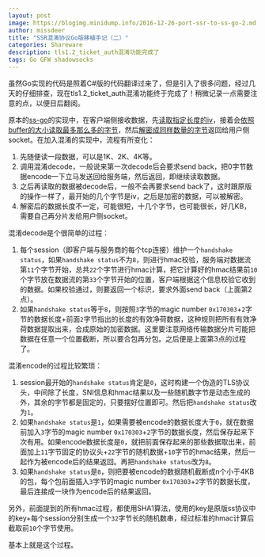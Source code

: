 ```yaml
---
layout: post
image: https://blogimg.minidump.info/2016-12-26-port-ssr-to-ss-go-2.md
author: missdeer
title: "SSR混淆协议Go版移植手记（二）"
categories: Shareware
description: tls1.2_ticket_auth混淆功能完成了
tags: Go GFW shadowsocks
---
```


虽然Go实现的代码是照着C#版的代码翻译过来了，但是引入了很多问题，经过几天的仔细排查，现在tls1.2_ticket_auth混淆功能终于完成了！稍微记录一点需要注意的点，以便日后翻阅。

原本的[ss-go](https://github.com/shadowsocks/shadowsocks-go)的实现中，在客户端侧接收数据，先[读取指定长度的iv](https://github.com/shadowsocks/shadowsocks-go/blob/master/shadowsocks/conn.go#L119)，接着会[依照buffer的大小读取最多那么多的字节](https://github.com/shadowsocks/shadowsocks-go/blob/master/shadowsocks/conn.go#L137)，然后[解密成同样数量的字节](https://github.com/shadowsocks/shadowsocks-go/blob/master/shadowsocks/conn.go#L139)返回给用户侧socket。在加入混淆的实现中，流程有所变化：

1. 先随便读一段数据，可以是1K、2K、4K等。
2. 调用混淆decode，一般说来第一次decode后会要求send back，把0字节数据encode一下立马发送回给服务端，然后返回，即继续读取数据。
3. 之后再读取的数据被decode后，一般不会再要求send back了，这时跟原版的操作一样了，最开始的几个字节是iv，之后是加密的数据，可以被解密。
4. 解密后的数据长度不一定，可能很短，十几个字节，也可能很长，好几KB，需要自己再分片发给用户侧socket。

混淆decode是个很简单的过程：

1. 每个session（即客户端与服务商的每个tcp连接）维护一个`handshake status`，如果`handshake status`不为`8`，则进行hmac校验，服务端对数据流第`11`个字节开始，总共`22`个字节进行hmac计算，把它计算好的hmac结果前`10`个字节放在数据流的第`33`个字节开始的位置，客户端根据这个信息校验它收到的数据。如果校验通过，则要返回一个标识，要求外面send back（上面第2点）。
2. 如果`handshake status`等于`8`，则按照`3`字节的magic number `0x170303`+`2`字节的数据长度+前面`2`字节指出的长度的有效净荷数据，这种规则把所有有效净荷数据提取出来，合成原始的加密数据。这里要注意网络传输数据分片可能把数据在任意一个位置截断，所以要合包再分包。之后便是上面第3点的过程了。

混淆encode的过程比较繁琐：

1. session最开始的`handshake status`肯定是`0`，这时构建一个伪造的TLS协议头，中间除了长度，SNI信息和hmac结果以及一些随机数字节是动态生成的外，其余的字节都是固定的，只要摆好位置即可。然后把`handshake status`改为`1`。
2. 如果`handshake status`是`1`，如果需要被encode的数据长度大于`0`，就在数据前加入`3`字节的magic number `0x170303`+`2`字节的数据长度，然后保存起来下次有用。如果encode数据长度是`0`，就把前面保存起来的那些数据取出来，前面加上`11`字节固定的协议头+`22`字节的随机数据+`10`字节的hmac结果，然后一起作为被encode后的结果返回。再把`handshake status`改为`8`。
3. 如果`handshake status`是`8`，则把要被encode的数据随机截断成n个小于4KB的包，每个包前面插入`3`字节的magic number `0x170303`+`2`字节的数据长度，最后连接成一块作为encode后的结果返回。

另外，前面提到的所有hmac过程，都使用SHA1算法，使用的key是原版ss协议中的key+每个session分别生成一个`32`字节长的随机数串，经过标准的hmac计算后截取前`10`个字节使用。

基本上就是这个过程。
